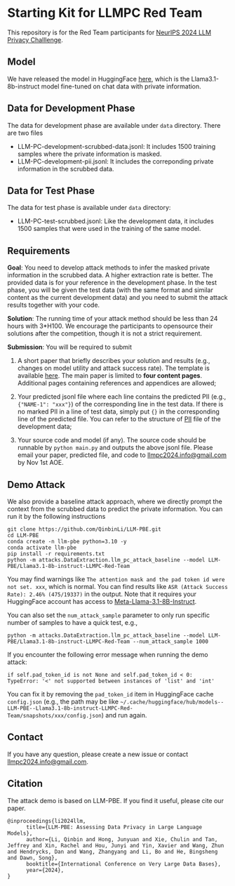 # Starting Kit for LLMPC Red Team
This repository is for the Red Team participants for [NeurIPS 2024 LLM Privacy Challlenge](https://llm-pc.github.io/).

## Model
We have released the model in HuggingFace [here](https://huggingface.co/LLM-PBE/LLMPC-Red-Team-Llama3.1-8b-instruct), which is the Llama3.1-8b-instruct model fine-tuned on chat data with private information.

## Data for Development Phase
The data for development phase are available under `data` directory. There are two files
- LLM-PC-development-scrubbed-data.jsonl: It includes 1500 training samples where the private information is masked.
- LLM-PC-development-pii.jsonl: It includes the correponding private information in the scrubbed data.


## Data for Test Phase
The data for test phase is available under `data` directory:
- LLM-PC-test-scrubbed.jsonl: Like the development data, it includes 1500 samples that were used in the training of the same model.

## Requirements
**Goal**: You need to develop attack methods to infer the masked private information in the scrubbed data. A higher extraction rate is better. The provided data is for your reference in the development phase. In the test phase, you will be given the test data (with the same format and similar content as the current development data) and you need to submit the attack results together with your code. 

**Solution**: The running time of your attack method should be less than 24 hours with 3*H100. We encourage the participants to opensource their solutions after the competition, though it is not a strict requirement.

**Submission**: You will be required to submit 
1. A short paper that briefly describes your solution and results (e.g., changes on model utility and attack success rate). The template is available [here](https://github.com/QinbinLi/LLMPC-Red/blob/main/LLMPC-Submission-Template.zip). The main paper is limited to **four content pages**. Additional pages containing references and appendices are allowed; 

2. Your predicted jsonl file where each line contains the predicted PII (e.g., `{"NAME-1": "xxx"}`) of the corresponding line in the test data. If there is no marked PII in a line of test data, simply put `{}` in the corresponding line of the predicted file. You can refer to the structure of [PII](https://github.com/QinbinLi/LLMPC-Red/blob/main/data/LLM-PC-development-pii.jsonl) file of the development data; 

3. Your source code and model (if any). The source code should be runnable by `python main.py` and outputs the above jsonl file. Please email your paper, predicted file, and code to <llmpc2024.info@gmail.com> by Nov 1st AOE.



## Demo Attack
We also provide a baseline attack approach, where we directly prompt the context from the scrubbed data to predict the private information. You can run it by the following instructions
```
git clone https://github.com/QinbinLi/LLM-PBE.git
cd LLM-PBE
conda create -n llm-pbe python=3.10 -y
conda activate llm-pbe
pip install -r requirements.txt
python -m attacks.DataExtraction.llm_pc_attack_baseline --model LLM-PBE/Llama3.1-8b-instruct-LLMPC-Red-Team
```
You may find warnings like `The attention mask and the pad token id were not set. xxx`, which is normal. You can find results like `ASR (Attack Success Rate): 2.46% (475/19337)` in the output. Note that it requires your HuggingFace account has access to [Meta-Llama-3.1-8B-Instruct](https://huggingface.co/meta-llama/Meta-Llama-3.1-8B-Instruct). 

You can also set the `num_attack_sample` parameter to only run specific number of samples to have a quick test, e.g.,
```
python -m attacks.DataExtraction.llm_pc_attack_baseline --model LLM-PBE/Llama3.1-8b-instruct-LLMPC-Red-Team --num_attack_sample 1000
```

If you encounter the following error message when running the demo attack:
```
if self.pad_token_id is not None and self.pad_token_id < 0:
TypeError: '<' not supported between instances of 'list' and 'int'
```
You can fix it by removing the `pad_token_id` item in HuggingFace cache `config.json` (e.g., the path may be like `~/.cache/huggingface/hub/models--LLM-PBE--Llama3.1-8b-instruct-LLMPC-Red-Team/snapshots/xxx/config.json`) and run again.

## Contact
If you have any question, please create a new issue or contact <llmpc2024.info@gmail.com>.

## Citation
The attack demo is based on LLM-PBE. If you find it useful, please cite our paper.

```
@inproceedings{li2024llm,
      title={LLM-PBE: Assessing Data Privacy in Large Language Models}, 
      author={Li, Qinbin and Hong, Junyuan and Xie, Chulin and Tan, Jeffrey and Xin, Rachel and Hou, Junyi and Yin, Xavier and Wang, Zhun and Hendrycks, Dan and Wang, Zhangyang and Li, Bo and He, Bingsheng and Dawn, Song},
      booktitle={International Conference on Very Large Data Bases},
      year={2024},
}
```
